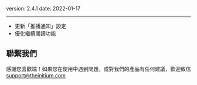 version: 2.4.1
date: 2022-01-17

---

- 更新「推播通知」設定
- 優化繼續閱讀功能

## 聯繫我們

感謝您喜歡端！如果您在使用中遇到問題，或對我們的產品有任何建議，歡迎致信 [support@theinitium.com](mailto:support@theinitium.com)
